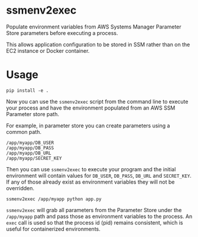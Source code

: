 # ssmenv2exec

Populate environment variables from AWS Systems Manager Parameter Store
parameters before executing a process.

This allows application configuration to be stored in SSM rather than on
the EC2 instance or Docker container.

# Usage

    pip install -e .

Now you can use the `ssmenv2exec` script from the command line to execute your process
and have the environment populated from an AWS SSM Parameter store path.

For example, in parameter store you can create parameters using a common path.

    /app/myapp/DB_USER
    /app/myapp/DB_PASS
    /app/myapp/DB_URL
    /app/myapp/SECRET_KEY

Then you can use `ssmenv2exec` to execute your program and the initial environment
will contain values for `DB_USER`, `DB_PASS`, `DB_URL` and `SECRET_KEY`. If any of
those already exist as environment variables they will not be overridden.

    ssmenv2exec /app/myapp python app.py

`ssmenv2exec` will grab all parameters from the Parameter Store under the
`/app/myapp` path and pass those as environment variables to the process. An
`exec` call is used so that the process id (pid) remains consistent, which is
useful for containerized environments.
